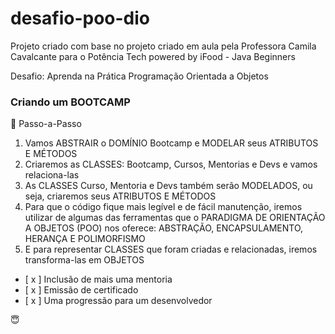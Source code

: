 # **desafio-poo-dio**

Projeto criado com base no projeto criado em aula pela Professora Camila Cavalcante para o Potência Tech powered by iFood - Java Beginners 

Desafio: Aprenda na Prática Programação Orientada a Objetos

### Criando um BOOTCAMP ###

👣 Passo-a-Passo
1. Vamos ABSTRAIR o DOMÍNIO Bootcamp e MODELAR seus ATRIBUTOS E MÉTODOS
2. Criaremos as CLASSES: Bootcamp, Cursos, Mentorias e Devs e vamos relaciona-las
3. As CLASSES Curso, Mentoria e Devs também serão MODELADOS, ou seja, criaremos seus ATRIBUTOS E MÉTODOS
4. Para que o código fique mais legível e de fácil manutenção, iremos utilizar de algumas das ferramentas que o PARADIGMA DE ORIENTAÇÃO A OBJETOS (POO) nos oferece: ABSTRAÇÃO, ENCAPSULAMENTO, HERANÇA E POLIMORFISMO
5. E para representar CLASSES que foram criadas e relacionadas, iremos transforma-las em OBJETOS


- [ x ] Inclusão de mais uma mentoria
- [ x ] Emissão de certificado
- [ x ] Uma progressão para um desenvolvedor


&#128519;
